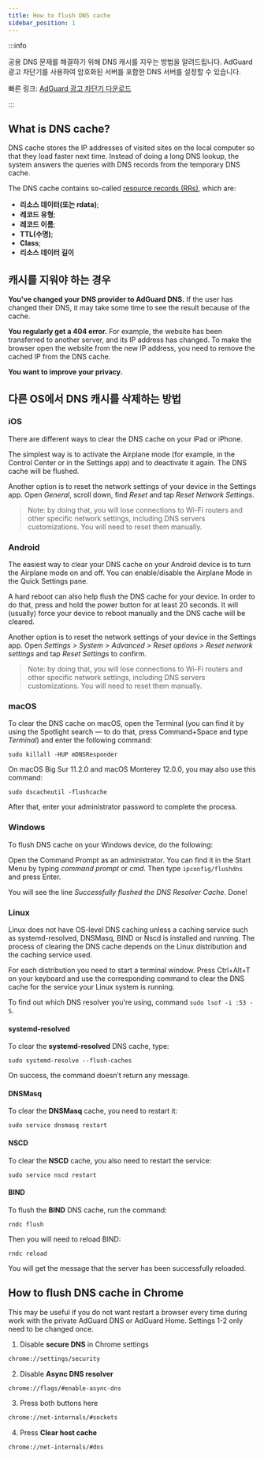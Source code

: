 ```yaml
---
title: How to flush DNS cache
sidebar_position: 1
---
```


:::info

공용 DNS 문제를 해결하기 위해 DNS 캐시를 지우는 방법을 알려드립니다. AdGuard 광고 차단기를 사용하여 암호화된 서버를 포함한 DNS 서버를 설정할 수 있습니다.

빠른 링크: [AdGuard 광고 차단기 다운로드](https://adguard.com/download.html?auto=true&utm_source=kb_dns)

:::

## What is DNS cache?

DNS cache stores the IP addresses of visited sites on the local computer so that they load faster next time. Instead of doing a long DNS lookup, the system answers the queries with DNS records from the temporary DNS cache.

The DNS cache contains so-called [resource records (RRs)](https://en.wikipedia.org/wiki/Domain_Name_System#Resource_records), which are:

* **리소스 데이터(또는 rdata)**;
* **레코드 유형**;
* **레코드 이름**;
* **TTL(수명)**;
* **Class**;
* **리소스 데이터 길이**

## 캐시를 지워야 하는 경우

**You've changed your DNS provider to AdGuard DNS.** If the user has changed their DNS, it may take some time to see the result because of the cache.

**You regularly get a 404 error.** For example, the website has been transferred to another server, and its IP address has changed. To make the browser open the website from the new IP address, you need to remove the cached IP from the DNS cache.

**You want to improve your privacy.**

## 다른 OS에서 DNS 캐시를 삭제하는 방법

### iOS

There are different ways to clear the DNS cache on your iPad or iPhone.

The simplest way is to activate the Airplane mode (for example, in the Control Center or in the Settings app) and to deactivate it again. The DNS cache will be flushed.

Another option is to reset the network settings of your device in the Settings app. Open *General*, scroll down, find *Reset* and tap *Reset Network Settings*.

> Note: by doing that, you will lose connections to Wi-Fi routers and other specific network settings, including DNS servers customizations. You will need to reset them manually.

### Android

The easiest way to clear your DNS cache on your Android device is to turn the Airplane mode on and off. You can enable/disable the Airplane Mode in the Quick Settings pane.

A hard reboot can also help flush the DNS cache for your device. In order to do that, press and hold the power button for at least 20 seconds. It will (usually) force your device to reboot manually and the DNS cache will be cleared.

Another option is to reset the network settings of your device in the Settings app. Open *Settings > System > Advanced > Reset options > Reset network settings* and tap *Reset Settings* to confirm.

> Note: by doing that, you will lose connections to Wi-Fi routers and other specific network settings, including DNS servers customizations. You will need to reset them manually.

### macOS

To clear the DNS cache on macOS, open the Terminal (you can find it by using the Spotlight search — to do that, press Command+Space and type *Terminal*) and enter the following command:

`sudo killall -HUP mDNSResponder`

On macOS Big Sur 11.2.0 and macOS Monterey 12.0.0, you may also use this command:

`sudo dscacheutil -flushcache`

After that, enter your administrator password to complete the process.

### Windows

To flush DNS cache on your Windows device, do the following:

Open the Command Prompt as an administrator. You can find it in the Start Menu by typing *command prompt* or *cmd*. Then type `ipconfig/flushdns` and press Enter.

You will see the line *Successfully flushed the DNS Resolver Cache*. Done!

### Linux

Linux does not have OS-level DNS caching unless a caching service such as systemd-resolved, DNSMasq, BIND or Nscd is installed and running. The process of clearing the DNS cache depends on the Linux distribution and the caching service used.

For each distribution you need to start a terminal window. Press Ctrl+Alt+T on your keyboard and use the corresponding command to clear the DNS cache for the service your Linux system is running.

To find out which DNS resolver you're using, command `sudo lsof -i :53 -S`.

#### systemd-resolved

To clear the **systemd-resolved** DNS cache, type:

`sudo systemd-resolve --flush-caches`

On success, the command doesn’t return any message.

#### DNSMasq

To clear the **DNSMasq** cache, you need to restart it:

`sudo service dnsmasq restart`

#### NSCD

To clear the **NSCD** cache, you also need to restart the service:

`sudo service nscd restart`

#### BIND

To flush the **BIND** DNS cache, run the command:

`rndc flush`

Then you will need to reload BIND:

`rndc reload`

You will get the message that the server has been successfully reloaded.

## How to flush DNS cache in Chrome

This may be useful if you do not want restart a browser every time during work with the private AdGuard DNS or AdGuard Home. Settings 1-2 only need to be changed once.

1. Disable **secure DNS** in Chrome settings

```bash
chrome://settings/security
```

2. Disable **Async DNS resolver**

```bash
chrome://flags/#enable-async-dns
```

3. Press both buttons here

```bash
chrome://net-internals/#sockets
```

4. Press **Clear host cache**

```bash
chrome://net-internals/#dns
```

